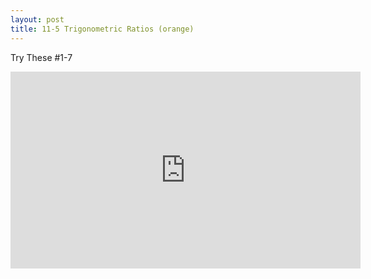 ```yaml
---
layout: post
title: 11-5 Trigonometric Ratios (orange)
---
```

Try These #1-7
<iframe width="560" height="315" src="https://www.youtube.com/embed/hxlyMxgn9GI" frameborder="0" allowfullscreen></iframe>
